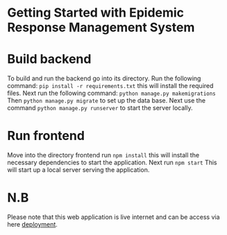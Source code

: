 # Getting Started with Epidemic Response Management System

# Build backend

To build and run the backend go into its directory.
Run the following command: `pip install -r requirements.txt` this will install the required files.
Next run the following command: `python manage.py makemigrations` 
Then `python manage.py migrate` to set up the data base.
Next use the command `python manage.py runserver` to start the server locally.

# Run frontend

Move into the directory frontend run `npm install` this will install the necessary dependencies to start the application.
Next run `npm start` This will start up a local server serving the application.

# N.B
Please note that this web application is live internet and can be access via here [deployment](https://epidemic-management-system.vercel.app).